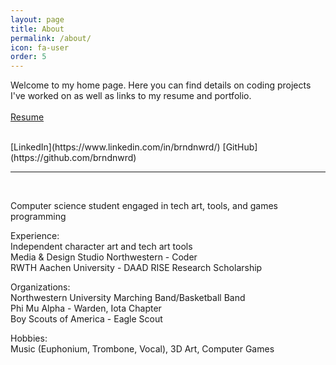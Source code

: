 ```yaml
---
layout: page
title: About
permalink: /about/
icon: fa-user
order: 5
---
```


Welcome to my home page. Here you can find details on coding projects I've worked on as well as links to my resume and portfolio.  
<br/>
[Resume]({{site.url}}/files/resume/resume.pdf)  
<!-- [Portfolio (coming soon)]   -->
<br/>
[LinkedIn](https://www.linkedin.com/in/brndnwrd/)  
[GitHub](https://github.com/brndnwrd)

---
<br/>

Computer science student engaged in tech art, tools, and games programming  
  
Experience:  
Independent character art and tech art tools  
Media & Design Studio Northwestern - Coder  
RWTH Aachen University - DAAD RISE Research Scholarship  
  
Organizations:  
Northwestern University Marching Band/Basketball Band  
Phi Mu Alpha - Warden, Iota Chapter  
Boy Scouts of America - Eagle Scout  

Hobbies:  
Music (Euphonium, Trombone, Vocal), 3D Art, Computer Games  